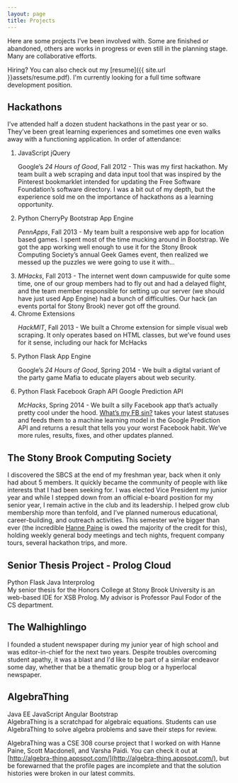 ```yaml
---
layout: page
title: Projects
---
```


Here are some projects I’ve been involved with.  Some are finished or abandoned, others are works in progress or even still in the planning stage.  Many are collaborative efforts. 

Hiring? You can also check out my [resume]({{ site.url }}assets/resume.pdf). I'm currently looking for a full time software development position.

Hackathons
----------

I’ve attended half a dozen student hackathons in the past year or so.  They’ve been great learning experiences and sometimes one even walks away with a functioning application.  In order of attendance:

<ol>
    <li>
        <div class="technologies">
            <span class="tag-label">JavaScript</span>        
            <span class="tag-label">jQuery</span>        
        </div>
        <p>Google’s <i>24 Hours of Good</i>, Fall 2012 - This was my first hackathon. My team built a web scraping and data input tool that was inspired by the Pinterest bookmarklet intended for updating the Free Software Foundation’s software directory.  I was a bit out of my depth, but the experience sold me on the importance of hackathons as a learning opportunity.</p>
    </li>
    <li>
        <div class="technologies">
            <span class="tag-label">Python</span>        
            <span class="tag-label">CherryPy</span>  
            <span class="tag-label">Bootstrap</span>      
            <span class="tag-label">App Engine</span>            
        </div>
        <p><i>PennApps</i>, Fall 2013 - My team built a responsive web app for location based games. I spent most of the time mucking around in Bootstrap. We got the app working well enough to use it for the Stony Brook Computing Society’s annual Geek Games event, then realized we messed up the puzzles we were going to use it with...</p>
    </li>
    <li><i>MHacks</i>, Fall 2013 - The internet went down campuswide for quite some time, one of our group members had to fly out and had a delayed flight, and the team member responsible for setting up our server (we should have just used App Engine) had a bunch of difficulties. Our hack (an events portal for Stony Brook) never got off the ground.</li>
    <li>
        <div class="technologies">
            <span class="tag-label">Chrome Extensions</span>                    
        </div>
        <p><i>HackMIT</i>, Fall 2013 - We built a Chrome extension for simple visual web scraping. It only operates based on HTML classes, but we’ve found uses for it sense, including our hack for McHacks</p>
    </li>
    <li>
        <div class="technologies">
            <span class="tag-label">Python</span>        
            <span class="tag-label">Flask</span>        
            <span class="tag-label">App Engine</span>            
        </div>
        <p>Google’s <i>24 Hours of Good</i>, Spring 2014 - We built a digital variant of the party game Mafia to educate players about web security.</p>
    </li>
    <li>
        <div class="technologies">
            <span class="tag-label">Python</span>        
            <span class="tag-label">Flask</span>        
            <span class="tag-label">Facebook Graph API</span>        
            <span class="tag-label">Google Prediction API</span>              
        </div>
        <p class="within-list"><i>McHacks</i>, Spring 2014 - We built a silly Facebook app that’s actually pretty cool under the hood. <a href="http://whats-my-fb-sin.com/">What’s my FB sin?</a> takes your latest statuses and feeds them to a machine learning model in the Google Prediction API and returns a result that tells you your worst Facebook habit. We’ve more rules, results, fixes, and other updates planned.</p>
    </li>
</ol>

The Stony Brook Computing Society
---------------------------------

I discovered the SBCS at the end of my freshman year, back when it only had about 5 members. It quickly became the community of people with like interests that I had been seeking for.  I was elected Vice President my junior year and while I stepped down from an official e-board position for my senior year, I remain active in the club and its leadership. I helped grow club membership more than tenfold, and I’ve planned numerous educational, career-building, and outreach activities.  This semester we’re bigger than ever (the incredible [Hanne Paine](https://twitter.com/HannePaine) is owed the majority of the credit for this), holding weekly general body meetings and tech nights, frequent company tours, several hackathon trips, and more.  

Senior Thesis Project - Prolog Cloud
------------------------------------

<div class="technologies">
    <span class="tag-label">Python</span>        
    <span class="tag-label">Flask</span>  
    <span class="tag-label">Java</span>      
    <span class="tag-label">Interprolog</span>            
</div>
My senior thesis for the Honors College at Stony Brook University is an web-based IDE for XSB Prolog. My advisor is Professor Paul Fodor of the CS department.

The Walhighlingo
----------------

I founded a student newspaper during my junior year of high school and was editor-in-chief for the next two years. Despite troubles overcoming student apathy, it was a blast and I'd like to be part of a similar endeavor some day, whether that be a thematic group blog or a hyperlocal newspaper.

AlgebraThing
------------

<div class="technologies">
    <span class="tag-label">Java EE</span>        
    <span class="tag-label">JavaScript</span>        
    <span class="tag-label">Angular</span>
    <span class="tag-label">Bootstrap</span>
</div>
AlgebraThing is a scratchpad for algebraic equations. Students can use AlgebraThing to solve algebra problems and save their steps for review.

AlgebraThing was a CSE 308 course project that I worked on with Hanne Paine, Scott  Macdonell, and Varsha Paidi. You can check it out at [http://algebra-thing.appspot.com/](http://algebra-thing.appspot.com/), but be forewarned that the profile pages are incomplete and that the solution histories were broken in our latest commits.



